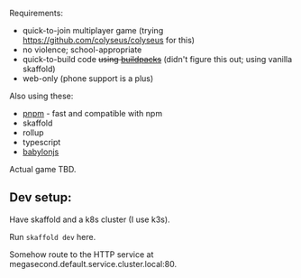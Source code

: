 Requirements:

- quick-to-join multiplayer game (trying https://github.com/colyseus/colyseus
  for this)
- no violence; school-appropriate
- quick-to-build code ~~using [buildpacks](https://buildpacks.io/)~~ (didn't
  figure this out; using vanilla skaffold)
- web-only (phone support is a plus)

Also using these:

- [pnpm](https://pnpm.js.org/en) - fast and compatible with npm
- skaffold
- rollup
- typescript
- [babylonjs](https://www.babylonjs.com/)

Actual game TBD.

## Dev setup:

Have skaffold and a k8s cluster (I use k3s).

Run `skaffold dev` here.

Somehow route to the HTTP service at megasecond.default.service.cluster.local:80.
